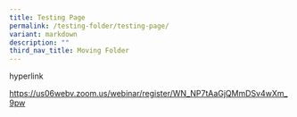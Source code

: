 ```yaml
---
title: Testing Page
permalink: /testing-folder/testing-page/
variant: markdown
description: ""
third_nav_title: Moving Folder
---
```

<p>hyperlink</p>
<p><a href="<a href=&quot;https://www.google.com&quot; target=&quot;_blank&quot;>Click here</a>" rel="noopener noreferrer nofollow" target="_blank">https://us06webv.zoom.us/webinar/register/WN_NP7tAaGjQMmDSv4wXm_9pw</a>
</p>